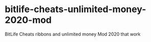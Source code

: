 # bitlife-cheats-unlimited-money-2020-mod
BitLife Cheats ribbons and unlimited money Mod 2020 that work
